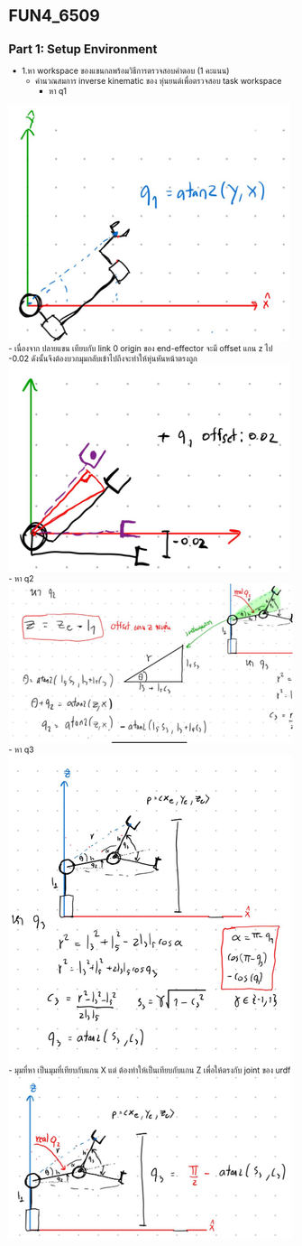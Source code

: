 # FUN4_6509
## Part 1: Setup Environment
- 1.หา workspace ของแขนกลพร้อมวิธีการตรวจสอบคําตอบ (1 คะแนน)
  - คำนวณสมการ inverse kinematic ของ หุ่นยนต์เพื่อตรวจสอบ task workspace
      - หา q1
<img src="img/q1_find.jpeg" alt="Alt Text for the Image" width="500" />
      - เนื่องจาก ปลายแขน เทียบกับ link 0 origin ของ end-effector จะมี offset แกน z ไป -0.02 ดังนั้นจึงต้องบวกมุมกลับเข้าไปถึงจะทำให้หุ่นหันหน้าตรงถูก
<img src="img/q1_extra.jpeg" alt="Alt Text for the Image" width="500" />
      - หา q2
<img src="img/q2_find.jpeg" alt="Alt Text for the Image" width="700" />
      - หา q3
<img src="img/q3_find.jpeg" alt="Alt Text for the Image" width="600" />
      - มุมที่หา เป็นมุมที่เทียบกับแกน X แต่ ต้องทำให้เป็นเทียบกับแกน Z เพื่อให้ตรงกับ joint ของ urdf
<img src="img/q3_extra.jpeg" alt="Alt Text for the Image" width="600" />
